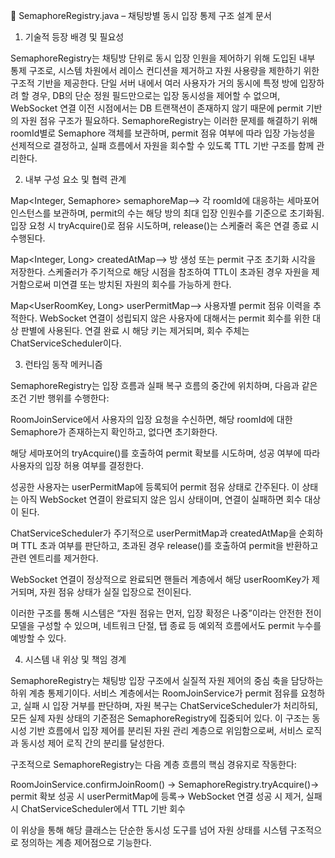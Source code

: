 📘 SemaphoreRegistry.java – 채팅방별 동시 입장 통제 구조 설계 문서

1. 기술적 등장 배경 및 필요성

SemaphoreRegistry는 채팅방 단위로 동시 입장 인원을 제어하기 위해 도입된 내부 통제 구조로, 시스템 차원에서 레이스 컨디션을 제거하고 자원 사용량을 제한하기 위한 구조적 기반을 제공한다. 단일 서버 내에서 여러 사용자가 거의 동시에 특정 방에 입장하려 할 경우, DB의 단순 정원 필드만으로는 입장 동시성을 제어할 수 없으며, WebSocket 연결 이전 시점에서는 DB 트랜잭션이 존재하지 않기 때문에 permit 기반의 자원 점유 구조가 필요하다. SemaphoreRegistry는 이러한 문제를 해결하기 위해 roomId별로 Semaphore 객체를 보관하며, permit 점유 여부에 따라 입장 가능성을 선제적으로 결정하고, 실패 흐름에서 자원을 회수할 수 있도록 TTL 기반 구조를 함께 관리한다.

2. 내부 구성 요소 및 협력 관계

Map<Integer, Semaphore> semaphoreMap⟶ 각 roomId에 대응하는 세마포어 인스턴스를 보관하며, permit의 수는 해당 방의 최대 입장 인원수를 기준으로 초기화됨. 입장 요청 시 tryAcquire()로 점유 시도하며, release()는 스케줄러 혹은 연결 종료 시 수행된다.

Map<Integer, Long> createdAtMap⟶ 방 생성 또는 permit 구조 초기화 시각을 저장한다. 스케줄러가 주기적으로 해당 시점을 참조하여 TTL이 초과된 경우 자원을 제거함으로써 미연결 또는 방치된 자원의 회수를 가능하게 한다.

Map<UserRoomKey, Long> userPermitMap⟶ 사용자별 permit 점유 이력을 추적한다. WebSocket 연결이 성립되지 않은 사용자에 대해서는 permit 회수를 위한 대상 판별에 사용된다. 연결 완료 시 해당 키는 제거되며, 회수 주체는 ChatServiceScheduler이다.

3. 런타임 동작 메커니즘

SemaphoreRegistry는 입장 흐름과 실패 복구 흐름의 중간에 위치하며, 다음과 같은 조건 기반 행위를 수행한다:

RoomJoinService에서 사용자의 입장 요청을 수신하면, 해당 roomId에 대한 Semaphore가 존재하는지 확인하고, 없다면 초기화한다.

해당 세마포어의 tryAcquire()를 호출하여 permit 확보를 시도하며, 성공 여부에 따라 사용자의 입장 허용 여부를 결정한다.

성공한 사용자는 userPermitMap에 등록되어 permit 점유 상태로 간주된다. 이 상태는 아직 WebSocket 연결이 완료되지 않은 임시 상태이며, 연결이 실패하면 회수 대상이 된다.

ChatServiceScheduler가 주기적으로 userPermitMap과 createdAtMap을 순회하며 TTL 초과 여부를 판단하고, 초과된 경우 release()를 호출하여 permit을 반환하고 관련 엔트리를 제거한다.

WebSocket 연결이 정상적으로 완료되면 핸들러 계층에서 해당 userRoomKey가 제거되며, 자원 점유 상태가 실질 입장으로 전이된다.

이러한 구조를 통해 시스템은 “자원 점유는 먼저, 입장 확정은 나중”이라는 안전한 전이 모델을 구성할 수 있으며, 네트워크 단절, 탭 종료 등 예외적 흐름에서도 permit 누수를 예방할 수 있다.

4. 시스템 내 위상 및 책임 경계

SemaphoreRegistry는 채팅방 입장 구조에서 실질적 자원 제어의 중심 축을 담당하는 하위 계층 통제기이다. 서비스 계층에서는 RoomJoinService가 permit 점유를 요청하고, 실패 시 입장 거부를 판단하며, 자원 복구는 ChatServiceScheduler가 처리하되, 모든 실제 자원 상태의 기준점은 SemaphoreRegistry에 집중되어 있다. 이 구조는 동시성 기반 흐름에서 입장 제어를 분리된 자원 관리 계층으로 위임함으로써, 서비스 로직과 동시성 제어 로직 간의 분리를 달성한다.

구조적으로 SemaphoreRegistry는 다음 계층 흐름의 핵심 경유지로 작동한다:

RoomJoinService.confirmJoinRoom() → SemaphoreRegistry.tryAcquire()→ permit 확보 성공 시 userPermitMap에 등록→ WebSocket 연결 성공 시 제거, 실패 시 ChatServiceScheduler에서 TTL 기반 회수

이 위상을 통해 해당 클래스는 단순한 동시성 도구를 넘어 자원 상태를 시스템 구조적으로 정의하는 계층 제어점으로 기능한다.
